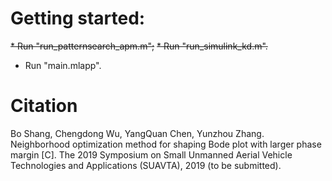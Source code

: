 # Getting started:
~~* Run "run_patternsearch_apm.m";~~
~~* Run "run_simulink_kd.m".~~
* Run "main.mlapp".

# Citation
Bo Shang, Chengdong Wu, YangQuan Chen, Yunzhou Zhang. Neighborhood optimization method for shaping Bode plot with larger phase margin [C]. The 2019 Symposium on Small Unmanned Aerial Vehicle Technologies and  Applications (SUAVTA), 2019 (to be submitted).
